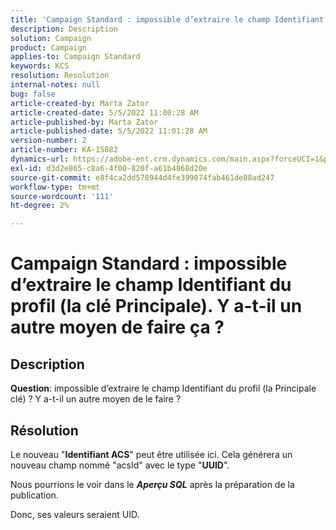 ```yaml
---
title: 'Campaign Standard : impossible d’extraire le champ Identifiant du profil (la clé Principale). Y a-t-il un autre moyen de faire ça ?'
description: Description
solution: Campaign
product: Campaign
applies-to: Campaign Standard
keywords: KCS
resolution: Resolution
internal-notes: null
bug: false
article-created-by: Marta Zator
article-created-date: 5/5/2022 11:00:28 AM
article-published-by: Marta Zator
article-published-date: 5/5/2022 11:01:28 AM
version-number: 2
article-number: KA-15082
dynamics-url: https://adobe-ent.crm.dynamics.com/main.aspx?forceUCI=1&pagetype=entityrecord&etn=knowledgearticle&id=3fef2f8e-62cc-ec11-a7b5-6045bd00dbbc
exl-id: d3d2e865-c8a6-4f00-820f-a61b4868d20e
source-git-commit: e8f4ca2dd578944d4fe399074fab461de88ad247
workflow-type: tm+mt
source-wordcount: '111'
ht-degree: 2%

---
```


# Campaign Standard : impossible d’extraire le champ Identifiant du profil (la clé Principale). Y a-t-il un autre moyen de faire ça ?

## Description


<b>Question</b>: impossible d’extraire le champ Identifiant du profil (la Principale clé) ? Y a-t-il un autre moyen de le faire ?


## Résolution


Le nouveau &quot;<b>Identifiant ACS</b>&quot; peut être utilisée ici. Cela générera un nouveau champ nommé &quot;acsId&quot; avec le type &quot;<b>UUID</b>&quot;.

Nous pourrions le voir dans le <b>*Aperçu SQL</b>* après la préparation de la publication.

Donc, ses valeurs seraient UID.
